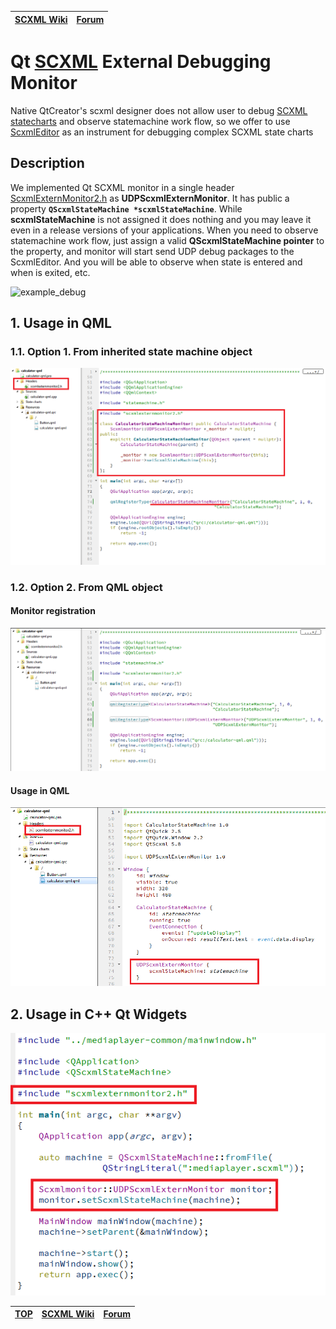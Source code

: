<a name="top-anchor"/>

| [SCXML Wiki](https://alexzhornyak.github.io/SCXML-tutorial/) | [Forum](https://github.com/alexzhornyak/ScxmlEditor-Tutorial/discussions) |
|---|---|

# Qt [SCXML](https://alexzhornyak.github.io/SCXML-tutorial/) External Debugging Monitor
Native QtCreator's scxml designer does not allow user to debug [SCXML statecharts](https://alexzhornyak.github.io/SCXML-tutorial/) and observe statemachine work flow, so we offer to use [ScxmlEditor](../README.md) as an instrument for debugging complex SCXML state charts

## Description
We implemented Qt SCXML monitor in a single header [ScxmlExternMonitor2.h](scxmlexternmonitor2.h) as **UDPScxmlExternMonitor**. It has public a property **`QScxmlStateMachine *scxmlStateMachine`**. While **scxmlStateMachine** is not assigned it does nothing and you may leave it even in a release versions of your applications. When you need to observe statemachine work flow, just assign a valid **QScxmlStateMachine pointer** to the property, and monitor will start send UDP debug packages to the ScxmlEditor. And you will be able to observe when state is entered and when is exited, etc.

![example_debug](https://raw.githubusercontent.com/alexzhornyak/SCXML-tutorial/master/Images/StopWatchScxml.gif)

## 1. Usage in QML
### 1.1. Option 1. From inherited state machine object
![opt1](../Images/ExternMonitor_QML1.png)

### 1.2. Option 2. From QML object
#### Monitor registration
![opt2](../Images/ExternMonitor_QML2.png)
#### Usage in QML
![opt2_2](../Images/ExternMonitor_QML2_2.png)

## 2. Usage in C++ Qt Widgets
![cppOpt](../Images/ExternMonitor_CPP.png)

| [TOP](#top-anchor) | [SCXML Wiki](https://alexzhornyak.github.io/SCXML-tutorial/) | [Forum](https://github.com/alexzhornyak/ScxmlEditor-Tutorial/discussions) |
|---|---|---|
